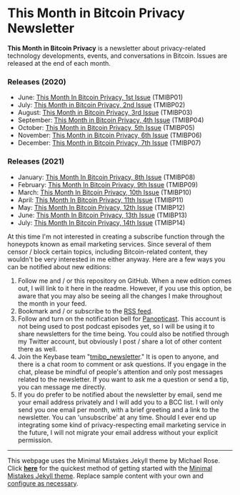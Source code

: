 # This Month in Bitcoin Privacy Newsletter

**This Month in Bitcoin Privacy** is a newsletter about privacy-related technology developments, events, and conversations in Bitcoin. Issues are released at the end of each month.

### Releases (2020)

+ June: [This Month In Bitcoin Privacy, 1st Issue](https://enegnei.github.io/This-Month-In-Bitcoin-Privacy/June_2020/) (TMIBP01)
+ July: [This Month in Bitcoin Privacy, 2nd Issue](https://enegnei.github.io/This-Month-In-Bitcoin-Privacy/July_2020/) (TMIBP02)
+ August: [This Month in Bitcoin Privacy, 3rd Issue](https://enegnei.github.io/This-Month-In-Bitcoin-Privacy/August_2020/) (TMIBP03)
+ September: [This Month in Bitcoin Privacy, 4th Issue](https://enegnei.github.io/This-Month-In-Bitcoin-Privacy/September_2020/) (TMIBP04)
+ October: [This Month in Bitcoin Privacy, 5th Issue](https://enegnei.github.io/This-Month-In-Bitcoin-Privacy/October_2020/) (TMIBP05)
+ November: [This Month in Bitcoin Privacy, 6th Issue](https://enegnei.github.io/This-Month-In-Bitcoin-Privacy/November_2020/) (TMIBP06)
+ December: [This Month in Bitcoin Privacy, 7th Issue](https://enegnei.github.io/This-Month-In-Bitcoin-Privacy/December_2020/) (TMIBP07)

### Releases (2021)

+ January: [This Month In Bitcoin Privacy, 8th Issue](https://enegnei.github.io/This-Month-In-Bitcoin-Privacy/January_2021/) (TMIBP08)
+ February: [This Month In Bitcoin Privacy, 9th Issue](https://enegnei.github.io/This-Month-In-Bitcoin-Privacy/February_2021/) (TMIBP09)
+ March: [This Month In Bitcoin Privacy, 10th Issue](https://enegnei.github.io/This-Month-In-Bitcoin-Privacy/March_2021/) (TMIBP10)
+ April: [This Month In Bitcoin Privacy, 11th Issue](https://enegnei.github.io/This-Month-In-Bitcoin-Privacy/April_2021/) (TMIBP11)
+ May: [This Month In Bitcoin Privacy, 12th Issue](https://enegnei.github.io/This-Month-In-Bitcoin-Privacy/May_2021/) (TMIBP12)
+ June: [This Month In Bitcoin Privacy, 13th Issue](https://enegnei.github.io/This-Month-In-Bitcoin-Privacy/June_2021/) (TMIBP13)
+ July: [This Month In Bitcoin Privacy, 14th Issue](https://enegnei.github.io/This-Month-In-Bitcoin-Privacy/July_2021/) (TMIBP14)

At this time I'm not interested in creating a subscribe function through the honeypots known as email marketing services. Since several of them censor / block certain topics, including Bitcoin-related content, they wouldn't be very interested in me either anyway. Here are a few ways you can be notified about new editions:

1. Follow me and / or this repository on GitHub. When a new edition comes out, I will link to it here in the readme. However, if you use this option, be aware that you may also be seeing all the changes I make throughout the month in your feed.
2. Bookmark and / or subscribe to the [RSS feed](https://enegnei.github.io/This-Month-In-Bitcoin-Privacy/feed.xml).
3. Follow and turn on the notification bell for [Panopticast](https://twitter.com/Panopticast). This account is not being used to post podcast episodes yet, so I will be using it to share newsletters for the time being. You could also be notified through my Twitter account, but obviously I post / share a lot of other content there as well.
4. Join the Keybase team "[tmibp_newsletter](https://keybase.io/team/tmibp_newsletter)." It is open to anyone, and there is a chat room to comment or ask questions. If you engage in the chat, please be mindful of people's attention and only post messages related to the newsletter. If you want to ask me a question or send a tip, you can message me directly.
5. If you do prefer to be notified about the newsletter by email, send me your email address privately and I will add you to a BCC list. I will only send you one email per month, with a brief greeting and a link to the newsletter. You can 'unsubscribe' at any time. Should I ever end up integrating some kind of privacy-respecting email marketing service in the future, I will not migrate your email address without your explicit permission.

---

This webpage uses the Minimal Mistakes Jekyll theme by Michael Rose. Click [**here**](https://github.com/mmistakes/mm-github-pages-starter/generate) for the quickest method of getting started with the [Minimal Mistakes Jekyll theme](https://github.com/mmistakes/minimal-mistakes). Replace sample content with your own and [configure as necessary](https://mmistakes.github.io/minimal-mistakes/docs/configuration/).
